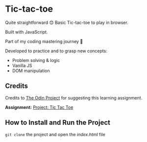# Tic-tac-toe

Quite straightforward 😊 Basic Tic-tac-toe to play in browser.

Built with JavaScript.

Part of my coding mastering journey 🥷

Developed to practice and to grasp new concepts:
 - Problem solving & logic
 - Vanilla JS
 - DOM manipulation


## Credits

Credits to [The Odin Project](https://www.theodinproject.com/) for suggesting this learning assignment.

**Assignment:** [Project: Tic Tac Toe](https://www.theodinproject.com/lessons/node-path-javascript-tic-tac-toe)


## How to Install and Run the Project

`git clone` the project and open the *index.html* file
